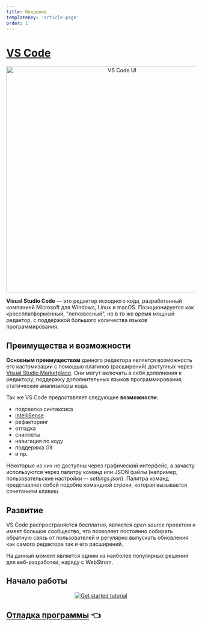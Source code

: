 ```yaml
---
title: Введение
templateKey: 'article-page'
order: 1
---
```


# [VS Code](https://code.visualstudio.com/) 

<p align="center">
    <img
        width='600'
        title='VS Code UI'
        src="https://code.visualstudio.com/assets/home/home-screenshot-win.png"
    />
</p>

**Visual Studio Code** — это редактор исходного кода, разработанный компанией Microsoft для Windows, Linux и macOS. Позиционируется как кроссплатформенный, "легковесный", но в то же время мощный редактор, с поддержкой большого количества языков программирования.

## Преимущества и возможности

**Основным преимуществом** данного редактора является возможность его кастомизации с помощью плагинов (расширений) доступных через [Visual Studio Marketplace](https://marketplace.visualstudio.com/vscode).
Они могут включать в себя дополнения к редактору, поддержку дополнительных языков программирования, статические анализаторы кода.

Так же VS Code предоставляет следующие **возможности**:

-   подсветка синтаксиса
-   [IntelliSense](https://ru.wikipedia.org/wiki/IntelliSense)
-   рефакторинг
-   отладка
-   cниппеты
-   навигация по коду
-   поддержка Git
-   и пр.

Некоторые из них не доступны через графический интерфейс, а зачасту используются через палитру команд или JSON файлы (например, пользовательские настройки -- _settings.json_). Палитра команд представляет собой подобие командной строки, которая вызывается сочетанием клавиш.

## Развитие

VS Code распространяется бесплатно, является _open source_ проектом и имеет большое сообщество, что позволяет постоянно собирать обратную связь от пользователей и регулярно выпускать обновления как самого редактора так и его расширений.

На данный момент является одним из наиболее популярных решений для веб-разработки, наряду с WebStrom.

## Начало работы

<p align="center">
    <a
        href="https://youtu.be/SYRwSyjD8oI"
        target="_blank"
    >
        <img
            src="https://img.youtube.com/vi/SYRwSyjD8oI/hqdefault.jpg"
            alt="Get started tutorial"
        />
    </a>
</p>

## [Отладка программы](debug.md) :point_left:
